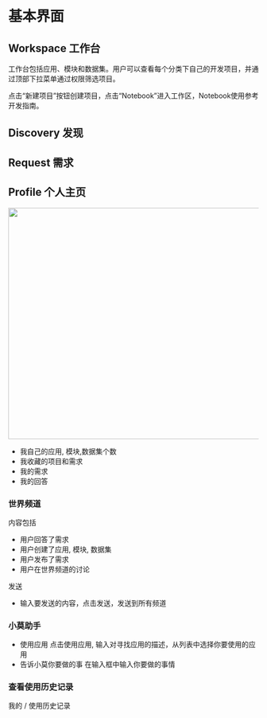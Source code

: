 # 基本界面
 
## Workspace 工作台

工作台包括应用、模块和数据集。用户可以查看每个分类下自己的开发项目，并通过顶部下拉菜单通过权限筛选项目。

点击“新建项目”按钮创建项目，点击“Notebook”进入工作区，Notebook使用参考开发指南。

## Discovery 发现


## Request 需求

## Profile 个人主页
<img src="./media/profile.png" width="840px" height="465px" />

- 我自己的应用, 模块,数据集个数
- 我收藏的项目和需求
- 我的需求
- 我的回答


### 世界频道

内容包括
- 用户回答了需求
- 用户创建了应用, 模块, 数据集
- 用户发布了需求
- 用户在世界频道的讨论

发送
- 输入要发送的内容，点击发送，发送到所有频道

### 小莫助手
- 使用应用
点击使用应用, 输入对寻找应用的描述，从列表中选择你要使用的应用
- 告诉小莫你要做的事
在输入框中输入你要做的事情

### 查看使用历史记录
我的 / 使用历史记录 
